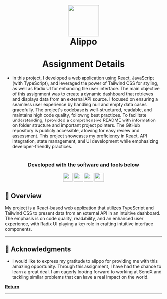 <div align="center">
<h1 align="center">
<img style="width: 100px" src="https://cdn.blume.vc/blume/imager/images/startups/alippo/logo/47/alippo.f1670267327_5dbced9873927dbc00aa1bed763f6f2b.webp" width="100" />
<br>Alippo
</h1>
<p> 
    <h1>Assignment Details</h1>
    <ul align='left'>
        <li>In this project, I developed a web application using React, JavaScript (with TypeScript), and leveraged the power of Tailwind CSS for styling, as well as Radix UI for enhancing the user interface. The main objective of this assignment was to create a dynamic dashboard that retrieves and displays data from an external API source. I focused on ensuring a seamless user experience by handling null and empty data cases gracefully. The project's codebase is well-structured, readable, and maintains high code quality, following best practices. To facilitate understanding, I provided a comprehensive README with information on folder structure and important project pointers. The GitHub repository is publicly accessible, allowing for easy review and assessment. This project showcases my proficiency in React, API integration, state management, and UI development while emphasizing developer-friendly practices.</li><br>
    </ul>
</p>
<h3>Developed with the software and tools below</h3>

<p align="center">
<img style="width: 30px" src="https://img.icons8.com/?size=1x&id=108784&format=png" />
<img style="width: 30px" src="https://cdn4.iconfinder.com/data/icons/logos-3/600/React.js_logo-512.png" />
<img style="width: 30px" src="https://img.icons8.com/?size=48&id=CIAZz2CYc6Kc&format=png" />
<img style="width: 30px" src="https://img.icons8.com/?size=48&id=dJjTWMogzFzg&format=png" />

</p>
</div>


## 📍 Overview

My project is a React-based web application that utilizes TypeScript and Tailwind CSS to present data from an external API in an intuitive dashboard. The emphasis is on code quality, readability, and an enhanced user experience, with Radix UI playing a key role in crafting intuitive interface components.

---

## 👏 Acknowledgments

- I would like to express my gratitude to alippo for providing me with this amazing opportunity. Through this assignment, I have had the chance to learn a great deal. I am eagerly looking forward to working at SendX and tackling similar problems that can have a real impact on the world.

[**Return**](#Top)

---
